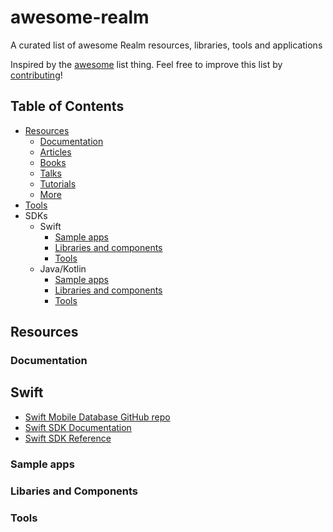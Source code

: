 # awesome-realm
A curated list of awesome Realm resources, libraries, tools and applications

Inspired by the [awesome](https://github.com/sindresorhus/awesome) list thing. Feel free to improve this list by [contributing](CONTRIBUTING.md)!

## Table of Contents
- [Resources](#resources)
   - [Documentation](#documentation)
   - [Articles](#articles)
   - [Books](#books)
   - [Talks](#talks)
   - [Tutorials](#tutorials)
   - [More](#more)
- [Tools](#tools)
- SDKs
  - Swift
    - [Sample apps](#swift-samples)
    - [Libraries and components](#swift-libs)
    - [Tools](#swift-tools)
  - Java/Kotlin
    - [Sample apps](#java-samples)
    - [Libraries and components](#java-libs)
    - [Tools](#java-tools)


## Resources
### Documentation

## Swift
- [Swift Mobile Database GitHub repo](https://github.com/realm/realm-swift)
- [Swift SDK Documentation](https://docs.mongodb.com/realm/sdk/swift/)
- [Swift SDK Reference](https://docs.mongodb.com/realm-sdks/swift/latest/)

### <a name="swift-samples"></a>Sample apps

### <a name="swift-libs"></a>Libaries and Components

### <a name="swift-tools"></a>Tools
